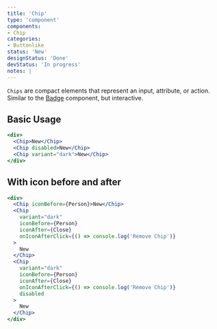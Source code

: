 ```yaml
---
title: 'Chip'
type: 'component'
components:
- Chip
categories:
- Buttonlike
status: 'New'
designStatus: 'Done'
devStatus: 'In progress'
notes: |
---
```


``Chips`` are compact elements that represent an input, attribute, or action. Similar to the [Badge](/components/badge) component, but interactive.

## Basic Usage

```jsx live
<div>
  <Chip>New</Chip>
  <Chip disabled>New</Chip>
  <Chip variant="dark">New</Chip>
</div>
```

## With icon before and after

```jsx live
<div>
  <Chip iconBefore={Person}>New</Chip>
  <Chip
    variant="dark"
    iconBefore={Person}
    iconAfter={Close}
    onIconAfterClick={() => console.log('Remove Chip')}
  >
    New
  </Chip>
  <Chip
    variant="dark"
    iconBefore={Person}
    iconAfter={Close}
    onIconAfterClick={() => console.log('Remove Chip')}
    disabled
  >
    New
  </Chip>
</div>
```
